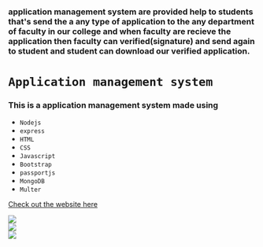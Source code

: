 ### application management system are provided help to students that's send the a any type of application to the any department of faculty in our college and when faculty are recieve the application then faculty can verified(signature) and send again to student and student can download our verified application.


# `Application management system`

### This is a application management system made using
- `Nodejs`
- `express`
- `HTML`
- `CSS`
- `Javascript`
- `Bootstrap`
- `passportjs`
- `MongoDB`
- `Multer`


[Check out the website here](https://github.com/GkY273303/sorting-visualization/)

<img src="img/img1.png"> <br/>
<img src="img/img2.png"> <br/>
<img src="img/img3.png"> <br/>
